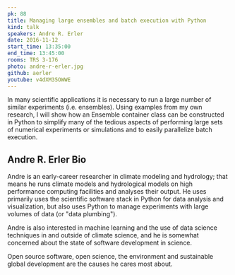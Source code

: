 ```yaml
---
pk: 88
title: Managing large ensembles and batch execution with Python
kind: talk
speakers: Andre R. Erler
date: 2016-11-12
start_time: 13:35:00
end_time: 13:45:00
rooms: TRS 3-176
photo: andre-r-erler.jpg
github: aerler
youtube: v4dXM35OWWE
---
```


In many scientific applications it is necessary to run a large number of similar experiments (i.e. ensembles). Using examples from my own research, I will show how an Ensemble container class can be constructed in Python to simplify many of the tedious aspects of performing large sets of numerical experiments or simulations and to easily parallelize batch execution.

## Andre R. Erler Bio

Andre is an early-career researcher in climate modeling and hydrology; that means he runs climate models and hydrological models on high performance computing facilities and analyses their output. He uses primarily uses the scientific software stack in Python for data analysis  and visualization, but also uses Python to manage experiments with large volumes of data (or "data plumbing").

Andre is also interested in machine learning and the use of data science techniques in and outside of climate science, and he is somewhat concerned about the state of software development in science.

Open source software, open science, the environment and sustainable global development are the causes he cares most about.
